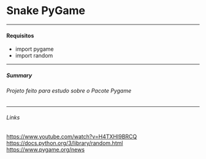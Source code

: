 # Snake **PyGame**
 ---
 #### **Requisitos**
 * import pygame
 * import random
 ---
 ##### Summary
 ###### Projeto feito para estudo sobre o Pacote Pygame
 ---
 ###### Links
 <https://www.youtube.com/watch?v=H4TXHI9BRCQ>
 <https://docs.python.org/3/library/random.html>
 <https://www.pygame.org/news>
